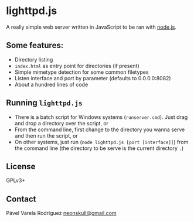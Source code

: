 # lighttpd.js

A really simple web server written in JavaScript to be ran with [node.js](http://nodejs.org/).

## Some features:

- Directory listing
- `index.html` as entry point for directories (if present)
- Simple mimetype detection for some common filetypes
- Listen interface and port by parameter (defaults to 0.0.0.0:8082)
- About a hundred lines of code

## Running `lighttpd.js`
- There is a batch script for Windows systems (`runserver.cmd`). Just drag and drop a directory over the script, or
- From the command line, first change to the directory you wanna serve and then run the script, or
- On other systems, just run (`node lighttpd.js [port [interface]]`) from the command line (the directory to be serve is the current directory `.`)


## License

GPLv3+

## Contact

Pável Varela Rodríguez [neonskull@gmail.com](mailto:neonskull@gmail.com)
